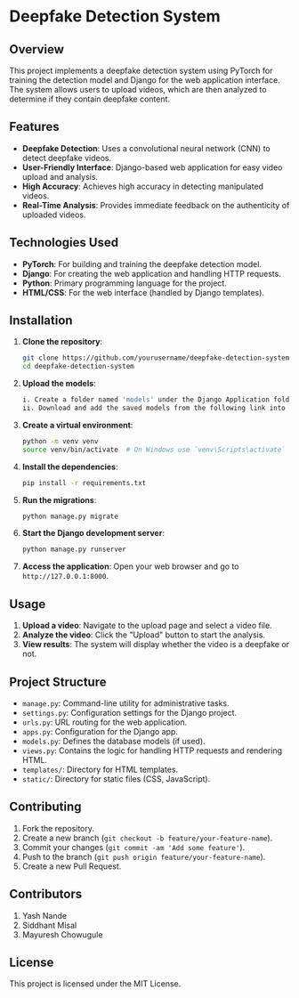 # Deepfake Detection System

## Overview
This project implements a deepfake detection system using PyTorch for training the detection model and Django for the web application interface. The system allows users to upload videos, which are then analyzed to determine if they contain deepfake content.

## Features
- **Deepfake Detection**: Uses a convolutional neural network (CNN) to detect deepfake videos.
- **User-Friendly Interface**: Django-based web application for easy video upload and analysis.
- **High Accuracy**: Achieves high accuracy in detecting manipulated videos.
- **Real-Time Analysis**: Provides immediate feedback on the authenticity of uploaded videos.

## Technologies Used
- **PyTorch**: For building and training the deepfake detection model.
- **Django**: For creating the web application and handling HTTP requests.
- **Python**: Primary programming language for the project.
- **HTML/CSS**: For the web interface (handled by Django templates).

## Installation

1. **Clone the repository**:
    ```sh
    git clone https://github.com/yourusername/deepfake-detection-system.git
    cd deepfake-detection-system
    ```
2. **Upload the models**:
     ```sh
    i. Create a folder named 'models' under the Django Application folder.
   ii. Download and add the saved models from the following link into that folder.
    ```

2. **Create a virtual environment**:
    ```sh
    python -m venv venv
    source venv/bin/activate  # On Windows use `venv\Scripts\activate`
    ```

3. **Install the dependencies**:
    ```sh
    pip install -r requirements.txt
    ```

4. **Run the migrations**:
    ```sh
    python manage.py migrate
    ```

5. **Start the Django development server**:
    ```sh
    python manage.py runserver
    ```

6. **Access the application**:
    Open your web browser and go to `http://127.0.0.1:8000`.

## Usage
1. **Upload a video**: Navigate to the upload page and select a video file.
2. **Analyze the video**: Click the "Upload" button to start the analysis.
3. **View results**: The system will display whether the video is a deepfake or not.

## Project Structure
- `manage.py`: Command-line utility for administrative tasks.
- `settings.py`: Configuration settings for the Django project.
- `urls.py`: URL routing for the web application.
- `apps.py`: Configuration for the Django app.
- `models.py`: Defines the database models (if used).
- `views.py`: Contains the logic for handling HTTP requests and rendering HTML.
- `templates/`: Directory for HTML templates.
- `static/`: Directory for static files (CSS, JavaScript).

## Contributing
1. Fork the repository.
2. Create a new branch (`git checkout -b feature/your-feature-name`).
3. Commit your changes (`git commit -am 'Add some feature'`).
4. Push to the branch (`git push origin feature/your-feature-name`).
5. Create a new Pull Request.

## Contributors
1. Yash Nande
2. Siddhant Misal
3. Mayuresh Chowugule
   
## License
This project is licensed under the MIT License.

